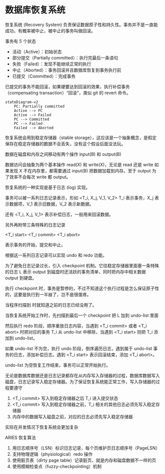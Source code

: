# 数据库恢复系统

恢复系统 (Recovery System) 负责保证数据原子性和持久性。事务并不是一直能成功，有概率被中止，被中止的事务叫做回滚。

事务有 5 个状态

+ 活动（Active）：初始状态
+ 部分提交（Partially committed）：执行完最后一条语句
+ 失败（Failed）：发现不能继续正常的执行
+ 中止（Aborted）：事务回滚并且数据库恢复到事务执行前
+ 已提交（Committed）：完成事务

已提交的事务不能回滚，如果硬要达到回滚的效果，执行补偿事务（compensating transaction）“回滚”，类似 git 的 revert 命令。

```mermaid
stateDiagram-v2
    PC: Partially committed
    Active --> PC
    Active --> Failed
    PC --> Committed
    PC --> Failed
    Failed --> Aborted
```

恢复系统会用到稳定存储器（stable storage），这应该是一个抽象概念，是假定保存在稳定存储器的数据不会丢失，没有这个假设后面没法玩。

数据在磁盘和内存之间移动有两个操作 input(B) 和 output(B)

数据访问会抽象为两个基本操作 read(X) 和 write(X)，无论是 read 还是 write 如果发现 X 不在内存里，都需要通过 input(B) 把数据加载到内存。至于 output 为了效率不会每次 write 都 output。

恢复系统的一种实现是基于日志 (log) 实现。

事务可以被一系列日志记录表示，形如 <T_i, X_j, V_1, V_2> T_i 表示事务，X_j 表示数据项，V_1 表示旧数据，V_2 表示新数据。

还有 <T_i, X_j, V_1> 表示补偿日志，一般用来回滚数据。

另外再附带三条特殊的日志记录

<T_i start>
<T_i commit>
<T_i abort>

表示事务的开始，提交和中止。

根据这一系列日志记录可以实现 undo 和 redo 功能。

为了避免日志记录过长，引入 checkpoint 机制。它往稳定存储器里面塞一条特殊的日志 <checkpoint L> L 表示 output 到磁盘时还活跃的事务清单，同时把内存中相关数据 output 到硬盘。

执行 checkpoint 时，事务是暂停的，不过不知道这个执行过程是怎么保证原子性的，这要是执行到一半崩了，岂不是很蛋疼。

当程序扫描到 <checkpoint L> 时就知道之前的日志已经没用了。

当恢复系统开始工作时，先扫描到最后一个 checkpoint 把 L 加到 undo-list 里面

然后执行 redo 阶段，顺序重放日志内容，当遇到 <T_i commit> 或者 <T_i abort> 时把对应的事务 T_i 从 undo-list 中移除，当遇到 <T_i start> 则把 T_i 添加到 undo-list。

如果 undo-list 不为空，执行 undo 阶段，倒序遍历日志，遇到属于 undo-list 事务的日志，添加补偿日志。遇到 <T_i start> 表示回滚结束，添加 <T_i abort>。

undo-list 为空恢复工作结束，事务可以正常开始执行。

无论是数据库数据还是日志记录都存在从内存写入存储器的过程，数据库数据写入磁盘，日志记录写入稳定存储器。为了保证恢复系统能正常工作，写入存储器的过程要遵守

1. <T_i commit> 写入到稳定存储器之后 T_i 进入提交状态
2. <T_i commit> 写入到稳定存储器之前，T_i 相关的其他日志必须先写入稳定存储器
3. 内存中的数据写入磁盘之前，对应的日志必须先写入稳定存储器

实际在并发情况下恢复系统会更加复杂


ARIES 恢复算法

1. 用日志顺序号（LSN）标识日志记录，每个页维护页日志顺序号（PageLSN）
2. 支持物理逻辑（physiological）redo 操作
3. 使用脏页表（dirty page table）记录脏页，就是内存和磁盘数据不一样的页
4. 使用模糊检查点（fuzzy-checkpointing）机制





